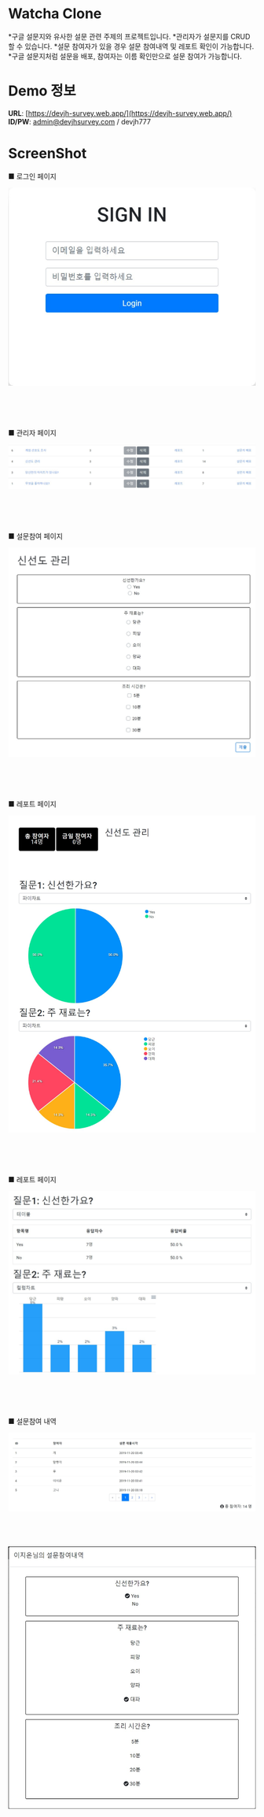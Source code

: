 # Watcha Clone
*구글 설문지와 유사한 설문 관련 주제의 프로젝트입니다.
*관리자가 설문지를 CRUD 할 수 있습니다.
*설문 참여자가 있을 경우 설문 참여내역 및 레포트 확인이 가능합니다.
*구글 설문지처럼 설문을 배포, 참여자는 이름 확인만으로 설문 참여가 가능합니다.


# Demo 정보
**URL**: [https://devjh-survey.web.app/](https://devjh-survey.web.app/)
**ID/PW**: admin@devjhsurvey.com / devjh777

# ScreenShot

■ 로그인 페이지

 <div>
  <img src="./p_image/login.jpg" />
 </div>
 <br><br><br><br>

■ 관리자 페이지

 <div>
  <img src="./p_image/surveyList.jpg" />
 </div>
 <br><br><br><br>

■ 설문참여 페이지

 <div>
  <img src="./p_image/surveyView.jpg" />
 </div>
 <br><br><br><br>

■ 레포트 페이지

 <div>
  <img src="./p_image/surveyReport_1.jpg" />
 </div>
 <br><br><br><br>

■ 레포트 페이지

 <div>
  <img src="./p_image/surveyReport_2.jpg" />
 </div>
 <br><br><br><br>

■ 설문참여 내역

 <div>
  <img src="./p_image/submitList.jpg" />
 </div>
 <br><br><br><br>

 <div>
  <img src="./p_image/submitDetail.jpg" />
 </div>
 <br><br><br><br>
